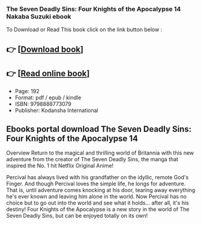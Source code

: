 ### The Seven Deadly Sins: Four Knights of the Apocalypse 14 Nakaba Suzuki ebook

To Download or Read This book click on the link button below :

## 👉  [**[Download book](http://filesbooks.info/download.php?group=book&from=github.com&id=721039&lnk=1081 "Download book")**]

## 👉  [**[Read online book](http://filesbooks.info/download.php?group=book&from=github.com&id=721039&lnk=1081 "Read online book")**]


* Page: 192
* Format: pdf / epub / kindle
* ISBN: 9798888773079
* Publisher: Kodansha International



## Ebooks portal download The Seven Deadly Sins: Four Knights of the Apocalypse 14


Overview
Return to the magical and thrilling world of Britannia with this new adventure from the creator of The Seven Deadly Sins, the manga that inspired the No. 1 hit Netflix Original Anime!
 
 Percival has always lived with his grandfather on the idyllic, remote God&#039;s Finger. And though Percival loves the simple life, he longs for adventure. That is, until adventure comes knocking at his door, tearing away everything he&#039;s ever known and leaving him alone in the world. Now Percival has no choice but to go out into the world and see what it holds... after all, it&#039;s his destiny! Four Knights of the Apocalypse is a new story in the world of The Seven Deadly Sins, but can be enjoyed totally on its own!



